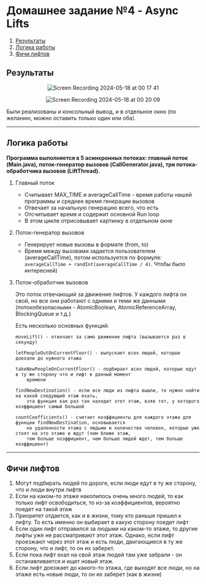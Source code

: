# Домашнее задание №4 - Async Lifts

1. [Результаты](#Результаты)
2. [Логика работы](#Логика-работы)
3. [Фичи лифтов](#Фичи-лифтов)

## Результаты

<div align="center">
  
![Screen Recording 2024-05-18 at 00 17 41](https://github.com/Kaparya/HSE/assets/124422354/332d0334-0485-443a-95f3-049bb646bf53)

![Screen Recording 2024-05-18 at 00 20 09](https://github.com/Kaparya/HSE/assets/124422354/25d4f495-5c6f-4ea3-a687-23127785c9ab)
</div>


Были реализованы и консольный вывод, и в отдельное окно (по желанию, можно оставить только один или оба).

---

## Логика работы

**Программа выполняется в 5 асинхронных потоках: главный поток (Main.java), поток-генератор вызовов (CallGenerator.java), три потока-обработчика вызовов (LiftThread).**

1. Главный поток

   - Считывает MAX_TIME и averageCallTime - время работы нашей программы и среднее время генерации вызовов
   - Отвечает за начальную генерацию всего, что есть
   - Отсчитывает время и содержит основной Run loop
   - В этом цикле отрисовывает картинку в отдельном окне

2. Поток-генератор вызовов

   - Генерирует новые вызовы в формате (from, to)
   - Время между вызовами задается пользователем (averageCallTime), потом используется по формуле: ``` averageCallTime + randInt(averageCallTime / 4) ```. Чтобы было интересней)

3. Поток-обработчик вызовов

   Это поток отвечающий за движение лифтов. У каждого лифта он свой, но все они работают с одними и теми же данными (потокобезопасными -
   AtomicBoolean, AtomicReferenceArray, BlockingQueue и т.д.)

   Есть несколько основных функций:

       moveLift() - отвечает за само движение лифта (вызывается раз в секунду)

       letPeopleOutOnCurrentFloor() - выпускает всех людей, которые доехали до нужного этажа

       takeNewPeopleOnCurrentFloor() - подбирает всех людей, которые едут в ту же сторону что и лифт в данный момент
           времени
   
       findNewDestination() - если все люди из лифта вышли, то нужно найти на какой следующий этаж ехать,
           эта функция как раз так находит этот этаж, взяв тот, у которого коэффициент самый большой

       countCoefficients() - считает коэффициенты для каждого этажа для функции findNewDestination, основывается
           на удаленности этажа с людьми и количестве человек, которые уже стоят на это этаже и ждут (чем ближе этаж,
           тем больше коэффициент, чем больше людей ждет, тем больше коэффициент)

---

## Фичи лифтов

1. Могут подбирать людей по дороге, если люди едут в ту же сторону, что и люди внутри лифтв
2. Если на каком-то этаже накопилось очень много людей, то как только лифт освободиться, то из-за коэффициентов, вероятно поедет на такой этаж
3. Приоритет отдается, как и в жизни, тому кто раньше пришел к лифту. То есть именно он выбирает в какую сторону поедет лифт
4. Если один лифт отправился за людьми на каком-то этаже, то другие лифты уже не рассматривают этот этаж. Однако, если лифт проезжают через этот этаж и есть люди, двигающиеся в ту же сторону, что и лифт, то он их заберет.
5. Если пока лифт ехал на свой этаж людей там уже забрали - он останавливается и ищет новый этаж.
6. Если лифт доезжает до какого-то этажа, где выходят все люди, но на этаже есть новые люди, то он их заберет (как в жизни)

